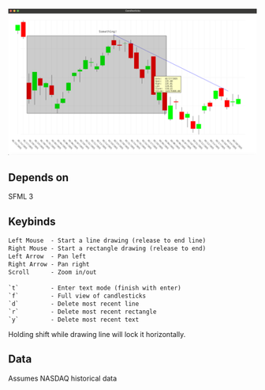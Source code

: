 ![Example](./image.png)

## Depends on

SFML 3

## Keybinds

```
Left Mouse  - Start a line drawing (release to end line)
Right Mouse - Start a rectangle drawing (release to end)
Left Arrow  - Pan left
Right Arrow - Pan right
Scroll      - Zoom in/out

`t`         - Enter text mode (finish with enter)
`f`         - Full view of candlesticks
`d`         - Delete most recent line
`r`         - Delete most recent rectangle
`y`         - Delete most recent text
```

Holding shift while drawing line will lock it horizontally.

## Data

Assumes NASDAQ historical data

